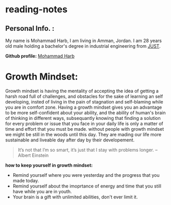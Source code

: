 # reading-notes

## Personal Info. :
My name is Mohammad Harb, I am living in Amman, Jordan. I am 28 years old male holding a bachelor's degree in industrial engineering from [JUST](https://www.just.edu.jo/Pages/Default.aspx). 

**Github profile:** [Mohammad Harb](https://github.com/mdharb)

# Growth Mindset:

Growth mindset is having the mentality of accepting the idea of getting a harsh road full of challenges, and obstacles for the sake of learning an self developing, insted of living in the pain of stagnation and self-blaming while you are in comfort zone. Having a growth mindset gives you an advantage to be more self-confident about your ability, and the ability of human's brain of thinking in different ways, subsequantly knowing that finding a solution for every problem or issue that you face in your daily life is only a matter of time and effort that you must be made. 
without people with growth mindset we might be still in the woods until this day. They are mading our life more sustainable and liveable day after day by their developement.
>It’s not that I’m so smart, it’s just that I stay with problems longer. – Albert Einstein

**how to keep yourself in growth mindset:**

* Remind yourself where you were yesterday and the progress that you made today.
* Remind yourself about the imoprtance of energy and time that you still have while you are in youth.
* Your brain is a gift with unlimited abilities, don't ever limit it. 
